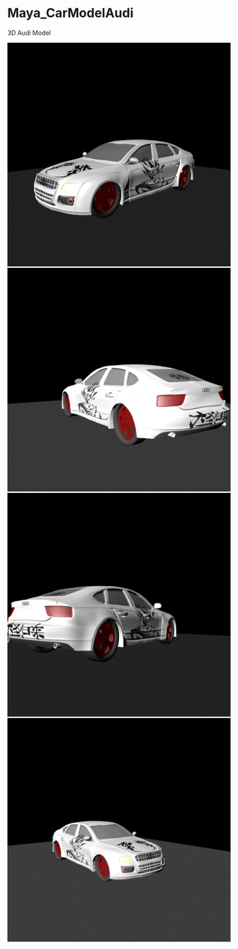 # Maya_CarModelAudi
3D Audi Model

![screenshot](Lu_Xiaoming_Audi_01.jpg)
![screenshot](Lu_Xiaoming_Audi_02.jpg)
![screenshot](Lu_Xiaoming_Audi_03.jpg)
![screenshot](Lu_Xiaoming_Audi_04.jpg)
